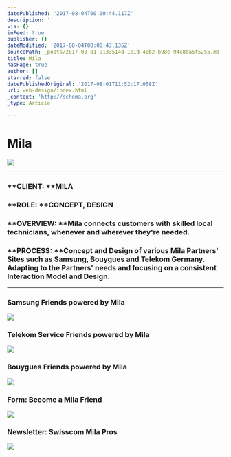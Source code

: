 ```yaml
---
datePublished: '2017-08-04T00:00:44.117Z'
description: ''
via: {}
inFeed: true
publisher: {}
dateModified: '2017-08-04T00:00:43.135Z'
sourcePath: _posts/2017-08-01-9133514d-1e1d-40b2-b98e-94c8da5f5255.md
title: Mila
hasPage: true
author: []
starred: false
datePublishedOriginal: '2017-08-01T11:52:17.058Z'
url: web-design/index.html
_context: 'http://schema.org'
_type: Article

---
```

# Mila
![](https://the-grid-user-content.s3-us-west-2.amazonaws.com/eab8022b-a85a-4af3-ae9d-5db7ae553fb2.png)

---

### **CLIENT: **MILA

### **ROLE: **CONCEPT, DESIGN

### **OVERVIEW: **Mila connects customers with skilled local technicians, whenever and wherever they're needed.

### **PROCESS: **Concept and Design of various Mila Partners' Sites such as Samsung, Bouygues and Telekom Germany. Adapting to the Partners' needs and focusing on a consistent Interaction Model and Design.

---

### **Samsung** Friends powered by Mila
![](https://the-grid-user-content.s3-us-west-2.amazonaws.com/39ee991d-a1e1-48fe-8d56-1c56c0d8524a.png)

### **Telekom** Service Friends powered by Mila
![](https://the-grid-user-content.s3-us-west-2.amazonaws.com/ebeec295-bb43-4705-88d2-7fc22bbb21a3.png)

### **Bouygues** Friends powered by Mila
![](https://the-grid-user-content.s3-us-west-2.amazonaws.com/32ae0b79-1c21-4a4f-883e-77c0f9fa9795.png)

### **Form**: Become a Mila Friend
![](https://imgflo.herokuapp.com/graph/2b2431f8e7ba7b0/e3e06b8a0827767371d32fe8a905f7a7/croprotate.png?cropheight=3093&cropwidth=949&degrees=0&input=https%3A%2F%2Fthe-grid-user-content.s3-us-west-2.amazonaws.com%2F53b3d31b-fa30-4dce-a235-3afe0d5967b9.png&x=103&y=0)

### **Newsletter**: Swisscom Mila Pros
![](https://s3-us-west-2.amazonaws.com/the-grid-img/p/0866e87fe2df7530e54e9af4a6458ef10a9c5bfc.png)